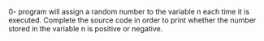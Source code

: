 0-  program will assign a random number to the variable n each time it is executed. Complete the source code in order to print whether the number stored in the variable n is positive or negative.
